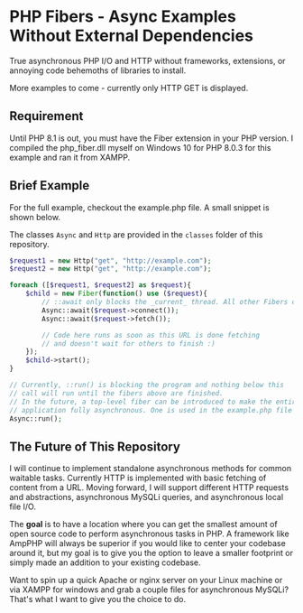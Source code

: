 # PHP Fibers - Async Examples Without External Dependencies
True asynchronous PHP I/O and HTTP without frameworks, extensions, or annoying code behemoths of libraries to install.

More examples to come - currently only HTTP GET is displayed.

## Requirement

Until PHP 8.1 is out, you must have the Fiber extension in your PHP version. I compiled the php_fiber.dll myself on Windows 10 for PHP 8.0.3 for this example and ran it from XAMPP.

## Brief Example

For the full example, checkout the example.php file. A small snippet is shown below.

The classes `Async` and `Http` are provided in the `classes` folder of this repository.

```php
$request1 = new Http("get", "http://example.com");
$request2 = new Http("get", "http://example.com");

foreach ([$request1, $request2] as $request){
	$child = new Fiber(function() use ($request){
		// ::await only blocks the _current_ thread. All other Fibers can still run
		Async::await($request->connect());
		Async::await($request->fetch());

		// Code here runs as soon as this URL is done fetching
		// and doesn't wait for others to finish :)
	});
	$child->start();
}

// Currently, ::run() is blocking the program and nothing below this
// call will run until the fibers above are finished.
// In the future, a top-level fiber can be introduced to make the entire
// application fully asynchronous. One is used in the example.php file
Async::run();
```

## The Future of This Repository
I will continue to implement standalone asynchronous methods for common waitable tasks. Currently HTTP is implemented with basic fetching of content from a URL. Moving forward, I will support different HTTP requests and abstractions, asynchronous MySQLi queries, and asynchronous local file I/O.

The **goal** is to have a location where you can get the smallest amount of open source code to perform asynchronous tasks in PHP. A framework like AmpPHP will always be superior if you would like to center your codebase around it, but my goal is to give you the option to leave a smaller footprint or simply made an addition to your existing codebase.

Want to spin up a quick Apache or nginx server on your Linux machine or via XAMPP for windows and grab a couple files for asynchronous MySQLi? That's what I want to give you the choice to do.
